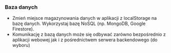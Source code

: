 ### Baza danych
- Zmień miejsce magazynowania danych w aplikacji z localStorage na bazę danych. Wykorzystaj bazę NoSQL (np. MongoDB, Google Firestore).
- Komunikację z bazą danych może się odbywać zarówno bezpośrednio z aplikacji webowej jak i z pośrednictwem serwera backendowego (do wyboru) 
